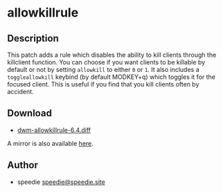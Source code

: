 allowkillrule
=============

Description
-----------

This patch adds a rule which disables the ability to kill clients through the
killclient function. You can choose if you want clients to be killable by
default or not by setting `allowkill` to either `0` or `1`. It also includes
a `toggleallowkill` keybind (by default MODKEY+q) which toggles it for the
focused client. This is useful if you find that you kill clients
often by accident.

Download
--------
* [dwm-allowkillrule-6.4.diff](dwm-allowkillrule-6.4.diff)

A mirror is also available [here](https://git.speedie.site/patches).

Author
------
* speedie <speedie@speedie.site>
